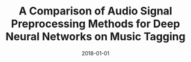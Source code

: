 ---
type: "paper_2018"
title: "A Comparison of Audio Signal Preprocessing Methods for Deep Neural Networks on Music Tagging"
authors: Choi, K., Fazekas, G., Sandler, M., Cho, K. 
date: 2018-01-01
published_in: "Proc. of the 26th European Signal Processing Conference (EUSIPCO)"
download_link: "https://arxiv.org/abs/1709.01922"
---